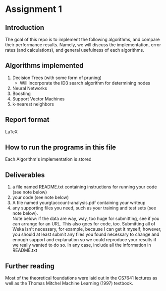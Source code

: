 # Assignment 1
## Introduction
The goal of this repo is to implement the following algorithms, and
compare their performance results.  Namely, we will discuss the 
implementation, error rates (and calculations), and general usefulness
of each algorithms.

## Algorithms implemented
1.  Decision Trees (with some form of pruning)
    -  Will incorporate the ID3 search algorithm for determining nodes
2.  Neural Networks
3.  Boosting
4.  Support Vector Machines
5.  k-nearest neighbors

## Report format
LaTeX

## How to run the programs in this file
Each Algorithm's implementation is stored 

## Deliverables
1.  a file named README.txt containing instructions for running your code (see note below)  
2.  your code (see note below)  
3.  A file named yourgtaccount-analysis.pdf containing your writeup  
4.  any supporting files you need, such as your training and test sets (see note below).  
Note below: if the data are way, way, too huge for submitting, see if you can arrange for an URL. This also goes for code, too. Submitting all of Weka isn't necessary, for example, because I can get it myself; however, you should at least submit any files you found necessary to change and enough support and explanation so we could reproduce your results if we really wanted to do so. In any case, include all the information in README.txt

## Further reading
Most of the theoretical foundations were laid out in the CS7641 lectures
as well as the Thomas Mitchel Machine Learning (1997) textbook.
